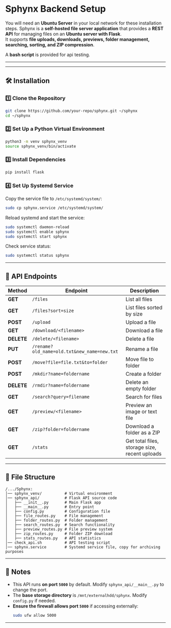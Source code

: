 
# Sphynx Backend Setup

You will need an **Ubuntu Server** in your local network for these installation steps.
Sphynx is a **self-hosted file server application** that provides a **REST API** for managing files on an **Ubuntu server with Flask**.  
It supports **file uploads, downloads, previews, folder management, searching, sorting, and ZIP compression**.  

A **bash script** is provided for api testing. 

---


---

## **🛠 Installation**

### **1️⃣ Clone the Repository**
```bash
git clone https://github.com/your-repo/sphynx.git ~/sphynx
cd ~/sphynx
```

### **2️⃣ Set Up a Python Virtual Environment**
```bash
python3 -m venv sphynx_venv
source sphynx_venv/bin/activate
```

### **3️⃣ Install Dependencies**
```bash
pip install flask
```

### **4️⃣ Set Up Systemd Service**
Copy the service file to `/etc/systemd/system/`:
```bash
sudo cp sphynx.service /etc/systemd/system/
```
Reload systemd and start the service:
```bash
sudo systemctl daemon-reload
sudo systemctl enable sphynx
sudo systemctl start sphynx
```
Check service status:
```bash
sudo systemctl status sphynx
```

---

## **📡 API Endpoints**
| **Method** | **Endpoint** | **Description** |
|-----------|-------------|----------------|
| **GET** | `/files` | List all files |
| **GET** | `/files?sort=size` | List files sorted by size |
| **POST** | `/upload` | Upload a file |
| **GET** | `/download/<filename>` | Download a file |
| **DELETE** | `/delete/<filename>` | Delete a file |
| **PUT** | `/rename?old_name=old.txt&new_name=new.txt` | Rename a file |
| **POST** | `/move?file=file.txt&to=folder` | Move file to folder |
| **POST** | `/mkdir?name=foldername` | Create a folder |
| **DELETE** | `/rmdir?name=foldername` | Delete an empty folder |
| **GET** | `/search?query=filename` | Search for files |
| **GET** | `/preview/<filename>` | Preview an image or text file |
| **GET** | `/zip?folder=foldername` | Download a folder as a ZIP |
| **GET** | `/stats` | Get total files, storage size, recent uploads |

---



## **📂 File Structure**
```
/.../Sphynx:
│── sphynx_venv/          # Virtual environment
│── sphynx_api/           # Flask API source code
│   ├── __init__.py       # Main Flask app
│   ├── __main__.py       # Entry point
│   ├── config.py         # Configuration file
│   ├── file_routes.py    # File management
│   ├── folder_routes.py  # Folder management
│   ├── search_routes.py  # Search functionality
│   ├── preview_routes.py # File preview system
│   ├── zip_routes.py     # Folder ZIP download
│   ├── stats_routes.py   # API statistics
│── check_api.sh          # API testing script
│── sphynx.service        # Systemd service file, copy for archiving purposes
```

---

## **📌 Notes**
- This API runs **on port `5000`** by default. Modify `sphynx_api/__main__.py` to change the port.
- The **base storage directory** is `/mnt/externalhdd/sphynx`. Modify `config.py` if needed.
- **Ensure the firewall allows port `5000`** if accessing externally:
  ```bash
  sudo ufw allow 5000
  ```

---
